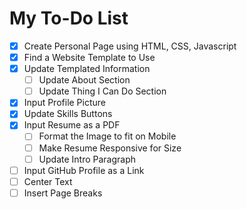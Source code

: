 # My To-Do List

- [x] Create Personal Page using HTML, CSS, Javascript
- [x] Find a Website Template to Use
- [x] Update Templated Information
  - [ ] Update About Section
  - [ ] Update Thing I Can Do Section
- [x] Input Profile Picture
- [x] Update Skills Buttons
- [x] Input Resume as a PDF
  - [ ] Format the Image to fit on Mobile
  - [ ] Make Resume Responsive for Size
  - [ ] Update Intro Paragraph
- [ ] Input GitHub Profile as a Link
- [ ] Center Text
- [ ] Insert Page Breaks
